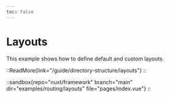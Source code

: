 ```yaml
---
toc: false
---
```


# Layouts

This example shows how to define default and custom layouts.

::ReadMore{link="/guide/directory-structure/layouts"}
::

::sandbox{repo="nuxt/framework" branch="main" dir="examples/routing/layouts" file="pages/index.vue"}
::
